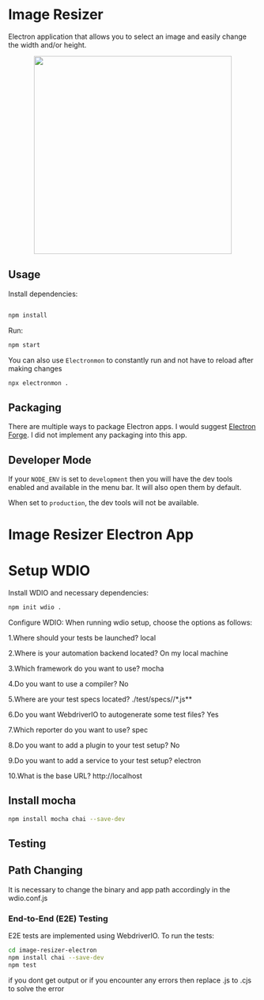 # Image Resizer

Electron application that allows you to select an image and easily change the width and/or height.

<div style="display: flex; justify-content: center">
<img src="./assets/screen.png" width="400" />
</div>

## Usage

Install dependencies:

```bash

npm install
```

Run:

```bash
npm start
```

You can also use `Electronmon` to constantly run and not have to reload after making changes

```bash
npx electronmon .
```

## Packaging

There are multiple ways to package Electron apps. I would suggest [Electron Forge](https://www.electronforge.io/). I did not implement any packaging into this app.

## Developer Mode

If your `NODE_ENV` is set to `development` then you will have the dev tools enabled and available in the menu bar. It will also open them by default.

When set to `production`, the dev tools will not be available.
# Image Resizer Electron App

# Setup WDIO
Install WDIO and necessary dependencies:
```sh
npm init wdio .
```
Configure WDIO:
When running wdio setup, choose the options as follows:

  1.Where should your tests be launched? local
  
  2.Where is your automation backend located? On my local machine
  
  3.Which framework do you want to use? mocha
  
  4.Do you want to use a compiler? No
  
  5.Where are your test specs located? ./test/specs//*.js**
  
  6.Do you want WebdriverIO to autogenerate some test files? Yes
  
  7.Which reporter do you want to use? spec
  
  8.Do you want to add a plugin to your test setup? No
  
  9.Do you want to add a service to your test setup? electron
  
  10.What is the base URL? http://localhost

## Install mocha
```sh
npm install mocha chai --save-dev
```
## Testing
## Path Changing

It is necessary to change the binary and app path accordingly in the wdio.conf.js

### End-to-End (E2E) Testing

E2E tests are implemented using WebdriverIO. To run the tests:

```sh
cd image-resizer-electron
npm install chai --save-dev
npm test
```
if you dont get output or if you encounter any errors then replace .js to .cjs to solve the error

